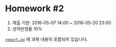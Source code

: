 Homework #2
==========

1. 제출 기한: 2016-05-07 14:00 ~ 2016-05-20 23:00  
2. 성적반영율 10%

[`report.py`](report.py) 에 과제 내용이 포함되어 있습니다.
